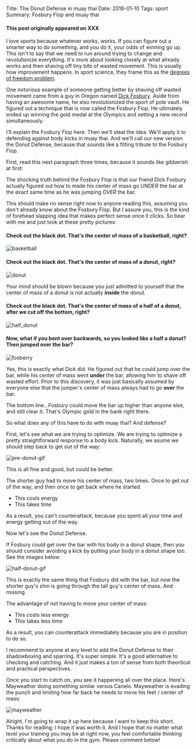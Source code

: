 Title:  The Donut Defense in muay thai
Date: 2018-01-10
Tags: sport
Summary:  Fosbury Flop and muay thai

#### This post originally appeared on XXX

I love sports because whatever works, works. If you can figure out a smarter way to do something, and you do it, your odds of winning go up. This isn't to say that we need to run around trying to change and revolutionize everything. It's more about looking closely at what already works and then shaving off tiny bits of wasted movement. This is usually how improvement happens.  In sport science, they frame this as the [degrees of freedom problem](https://en.wikipedia.org/wiki/Degrees_of_freedom_problem).

One notorious example of someone getting better by shaving off wasted movement came from a guy in Oregon named [Dick Fosbury](https://en.wikipedia.org/wiki/Dick_Fosbury). Aside from having an awesome name, he also revolutionized the sport of pole vault. He figured out a technique that is now called the  Fosbury Flop. He ultimately ended up winning the gold medal at the Olympics and setting a new record simultaneously.  

I'll explain the Fosbury Flop here. Then we'll steal the idea. We'll apply it to defending against body kicks in muay thai. And we'll call our new version the Donut Defense, because that sounds like a fitting tribute to the Fosbury Flop.

First, read this next paragraph three times, because it sounds like gibberish at first:  

The shocking truth behind the Fosbury Flop is that our friend Dick Fosbury actually figured out how to made his center of mass go *UNDER* the bar at the exact same time as he was jumping *OVER* the bar. 

This should make no sense right now to anyone reading this, assuming you don't already know about the Fosbury Flop. But I assure you, this is the kind of forehead slapping idea that makes perfect sense once it clicks. So bear with me and just look at these pretty pictures:  

#### Check out the black dot. That's the center of mass of a basketball, right?


![basketball](https://github.com/mobbSF/blog/blob/master/images/fosberry/basketball.png?raw=true)

#### Check out the black dot. That's the center of mass of a donut, right?  


![donut](https://github.com/mobbSF/blog/blob/master/images/fosberry/donut.png?raw=true)

Your mind should be blown because you just admitted to yourself that the center of mass of a donut is not actually **inside** the donut.

#### Check out the black dot. That's the center of mass of a half of a donut, after we cut off the bottom, right?

![half_donut](https://github.com/mobbSF/blog/blob/master/images/fosberry/half_donut.png?raw=true)

#### Now, what if you bent over backwards, so you looked like a half a donut? Then jumped over the bar?

![fosberry](https://github.com/mobbSF/blog/blob/master/images/fosberry/fosberry.gif?raw=true)


Yes, this is exactly what Dick did. He figured out that he could jump over the bar, while his center of mass went **under** the bar, allowing him to shave off wasted effort. Prior to this discovery, it was just basically assumed by everyone else that the jumper's center of mass always had to go **over** the bar.  

The bottom line...Fosbury could move the bar up higher than anyone else, and still clear it. That's Olympic gold in the bank right there. 

So what does any of this have to do with muay thai? And defense?

First, let's see what we are trying to optimize. We are trying to optimize a pretty straightforward response to a body kick. Naturally, we asume we should step back to get out of the way:

![pre-donut-gif](https://github.com/mobbSF/blog/blob/master/images/fosberry/pre-donut-gif.gif?raw=true)


This is all fine and good, but could be better. 

The shorter guy had to move his center of mass, two times. Once to get out of the way, and then once to get back where he started. 

* This costs energy
* This takes time  

As a result, you can't counterattack, because you spent all your time and energy getting out of the way.

Now let's see the Donut Defense.

If Fosbury could get over the bar with his body in a donut shape, then you should consider avoiding a kick by putting your body in a donut shape too. See the images below:

![half-donut-gif](https://github.com/mobbSF/blog/blob/master/images/fosberry/half-donut-gif.gif?raw=true)

This is exactly the same thing that Fosbury did with the bar, but now the shorter guy's shin is going through the tall guy's center of mass. And missing.

The advantage of *not* having to move your center of mass: 

* This costs less energy
* This takes less time

As a result, you can counterattack immediately because you are in position to do so.

I recommend to anyone at any level to add the Donut Defense to their shadowboxing and sparring. It's super simple. It's a good alternative to checking and catching. And it just makes a ton of sense from both theortical and practical perspectives.

Once you start to catch on, you see it happening all over the place. Here's Mayweather doing something similar versus Canelo. Mayweather is evading the punch and limiting how far back he needs to move his feet / center of mass:

![mayweather](https://github.com/mobbSF/blog/blob/master/images/fosberry/mayweather.png?raw=true)

Alright, I'm going to wrap it up here because I want to keep this short. 
Thanks for reading; I hope it was worth it. And I hope that no matter what level your training you may be at right now, you feel comfortable thinking critically about what you do in the gym. Please comment below!